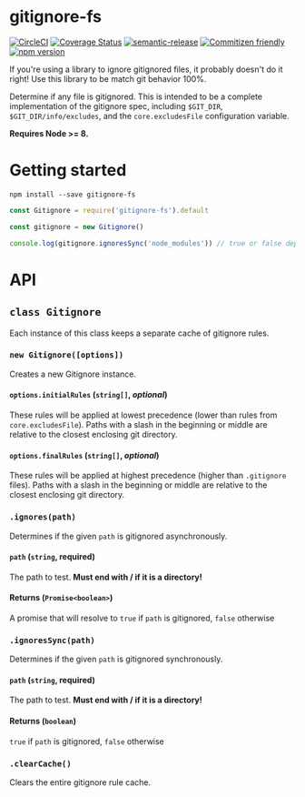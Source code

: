 # gitignore-fs

[![CircleCI](https://circleci.com/gh/jedwards1211/gitignore-fs.svg?style=svg)](https://circleci.com/gh/jedwards1211/gitignore-fs)
[![Coverage Status](https://codecov.io/gh/jedwards1211/gitignore-fs/branch/master/graph/badge.svg)](https://codecov.io/gh/jedwards1211/gitignore-fs)
[![semantic-release](https://img.shields.io/badge/%20%20%F0%9F%93%A6%F0%9F%9A%80-semantic--release-e10079.svg)](https://github.com/semantic-release/semantic-release)
[![Commitizen friendly](https://img.shields.io/badge/commitizen-friendly-brightgreen.svg)](http://commitizen.github.io/cz-cli/)
[![npm version](https://badge.fury.io/js/gitignore-fs.svg)](https://badge.fury.io/js/gitignore-fs)

If you're using a library to ignore gitignored files, it probably doesn't do it right! Use this library to be match git behavior 100%.

Determine if any file is gitignored. This is intended to be a complete implementation of the gitignore spec, including `$GIT_DIR`, `$GIT_DIR/info/excludes`, and the `core.excludesFile` configuration variable.

**Requires Node >= 8.**

# Getting started

```
npm install --save gitignore-fs
```

```js
const Gitignore = require('gitignore-fs').default

const gitignore = new Gitignore()

console.log(gitignore.ignoresSync('node_modules')) // true or false depending on your config
```

# API

## `class Gitignore`

Each instance of this class keeps a separate cache of gitignore rules.

### `new Gitignore([options])`

Creates a new Gitignore instance.

#### `options.initialRules` (`string[]`, _optional_)

These rules will be applied at lowest precedence (lower than rules from `core.excludesFile`).
Paths with a slash in the beginning or middle are relative to the closest enclosing git directory.

#### `options.finalRules` (`string[]`, _optional_)

These rules will be applied at highest precedence (higher than `.gitignore` files).
Paths with a slash in the beginning or middle are relative to the closest enclosing git directory.

### `.ignores(path)`

Determines if the given `path` is gitignored asynchronously.

#### `path` (`string`, **required**)

The path to test. **Must end with / if it is a directory!**

#### Returns (`Promise<boolean>`)

A promise that will resolve to `true` if `path` is gitignored, `false` otherwise

### `.ignoresSync(path)`

Determines if the given `path` is gitignored synchronously.

#### `path` (`string`, **required**)

The path to test. **Must end with / if it is a directory!**

#### Returns (`boolean`)

`true` if `path` is gitignored, `false` otherwise

### `.clearCache()`

Clears the entire gitignore rule cache.
